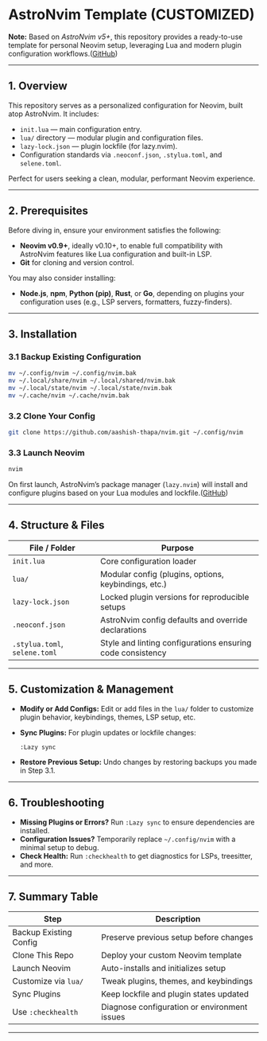 # AstroNvim Template (CUSTOMIZED)
**Note:** Based on *AstroNvim v5+*, this repository provides a ready-to-use template for personal Neovim setup, leveraging Lua and modern plugin configuration workflows.([GitHub][1])

---

## 1. Overview

This repository serves as a personalized configuration for Neovim, built atop AstroNvim. It includes:

* `init.lua` — main configuration entry.
* `lua/` directory — modular plugin and configuration files.
* `lazy-lock.json` — plugin lockfile (for lazy.nvim).
* Configuration standards via `.neoconf.json`, `.stylua.toml`, and `selene.toml`.

Perfect for users seeking a clean, modular, performant Neovim experience.

---

## 2. Prerequisites

Before diving in, ensure your environment satisfies the following:

* **Neovim v0.9+**, ideally v0.10+, to enable full compatibility with AstroNvim features like Lua configuration and built-in LSP.
* **Git** for cloning and version control.

You may also consider installing:

* **Node.js**, **npm**, **Python (pip)**, **Rust**, or **Go**, depending on plugins your configuration uses (e.g., LSP servers, formatters, fuzzy-finders).

---

## 3. Installation

### 3.1 Backup Existing Configuration

```bash
mv ~/.config/nvim ~/.config/nvim.bak
mv ~/.local/share/nvim ~/.local/shared/nvim.bak
mv ~/.local/state/nvim ~/.local/state/nvim.bak
mv ~/.cache/nvim ~/.cache/nvim.bak
```

### 3.2 Clone Your Config

```bash
git clone https://github.com/aashish-thapa/nvim.git ~/.config/nvim
```

### 3.3 Launch Neovim

```bash
nvim
```

On first launch, AstroNvim’s package manager (`lazy.nvim`) will install and configure plugins based on your Lua modules and lockfile.([GitHub][1])

---

## 4. Structure & Files

| File / Folder                 | Purpose                                                    |
| ----------------------------- | ---------------------------------------------------------- |
| `init.lua`                    | Core configuration loader                                  |
| `lua/`                        | Modular config (plugins, options, keybindings, etc.)       |
| `lazy-lock.json`              | Locked plugin versions for reproducible setups             |
| `.neoconf.json`               | AstroNvim config defaults and override declarations        |
| `.stylua.toml`, `selene.toml` | Style and linting configurations ensuring code consistency |

---

## 5. Customization & Management

* **Modify or Add Configs:** Edit or add files in the `lua/` folder to customize plugin behavior, keybindings, themes, LSP setup, etc.
* **Sync Plugins:** For plugin updates or lockfile changes:

  ```vim
  :Lazy sync
  ```
* **Restore Previous Setup:** Undo changes by restoring backups you made in Step 3.1.

---

## 6. Troubleshooting

* **Missing Plugins or Errors?** Run `:Lazy sync` to ensure dependencies are installed.
* **Configuration Issues?** Temporarily replace `~/.config/nvim` with a minimal setup to debug.
* **Check Health:** Run `:checkhealth` to get diagnostics for LSPs, treesitter, and more.

---

## 7. Summary Table

| Step                   | Description                                  |
| ---------------------- | -------------------------------------------- |
| Backup Existing Config | Preserve previous setup before changes       |
| Clone This Repo        | Deploy your custom Neovim template           |
| Launch Neovim          | Auto-installs and initializes setup          |
| Customize via `lua/`   | Tweak plugins, themes, and keybindings       |
| Sync Plugins           | Keep lockfile and plugin states updated      |
| Use `:checkhealth`     | Diagnose configuration or environment issues |

---


[1]: https://github.com/aashish-thapa/nvim "GitHub - aashish-thapa/nvim"
